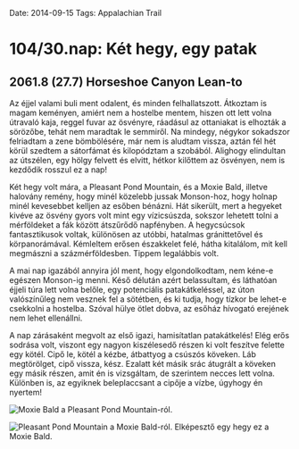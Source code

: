 Date: 2014-09-15
Tags: Appalachian Trail

# 104/30.nap: Két hegy, egy patak

## 2061.8 (27.7) Horseshoe Canyon Lean-to

Az éjjel valami buli ment odalent, és minden felhallatszott. Átkoztam is magam keményen, amiért nem a hostelbe mentem, hiszen ott lett volna útravaló kaja, reggel fuvar az ösvényre, ráadásul az ottaniakat is elhozták a sörözőbe, tehát nem maradtak le semmiről. Na mindegy, négykor sokadszor felriadtam a zene bömbölésére, már nem is aludtam vissza, aztán fél hét körül szedtem a sátorfámat és kilopództam a szobából. Alighogy elindultan az útszélen, egy hölgy felvett és elvitt, hétkor kilőttem az ösvényen, nem is kezdődik rosszul ez a nap!

Két hegy volt mára, a Pleasant Pond Mountain, és a Moxie Bald, illetve halovány remény, hogy minél közelebb jussak Monson-hoz, hogy holnap minél kevesebbet kelljen az esőben bénázni. Hát sikerült, mert a hegyeket kivéve az ösvény gyors volt mint egy vízicsúszda, sokszor lehetett tolni a mérföldeket a fák között átszűrődő napfényben. A hegycsúcsok fantasztikusok voltak, különösen az utóbbi, hatalmas gránittetővel és körpanorámával. Kémleltem erősen északkelet felé, hátha kitalálom, mit kell megmászni a százmérföldesben. Tippem legalábbis volt.

A mai nap igazából annyira jól ment, hogy elgondolkodtam, nem kéne-e egészen Monson-ig menni. Késő délután azért belassultam, és láthatóan éjjeli túra lett volna belőle, egy potenciális patakátkeléssel, az úton valószínűleg nem vesznek fel a sötétben, és ki tudja, hogy tízkor be lehet-e csekkolni a hostelba. Szóval hülye ötlet dobva, az esőház hívogató erejének nem lehet ellenállni.

A nap zárásaként megvolt az első igazi, hamisítatlan patakátkelés! Elég erős sodrása volt, viszont egy nagyon kiszélesedő részen ki volt feszítve felette egy kötél. Cipő le, kötél a kézbe, átbattyog a csúszós köveken. Láb megtörölget, cipő vissza, kész. Ezalatt két másik srác átugrált a köveken egy másik részen, amit én is vizsgáltam, de szerintem necces lett volna. Különben is, az egyiknek beleplaccsant a cipője a vízbe, úgyhogy én nyertem!

![Moxie Bald a Pleasant Pond Mountain-ról.](https://lh3.googleusercontent.com/-YqgOgGW-zis/VDWn9kK5jlI/AAAAAAAAINc/1yUS8yrH3qs/s1152-Ic42/140915_093319.jpg)

![Pleasant Pond Mountain a Moxie Bald-ról. Elképesztő egy hegy ez a Moxie Bald.](https://lh3.googleusercontent.com/-3_Td1SSJo90/VDWn-KNx2FI/AAAAAAAAIOI/4dAhxnksbvk/s1152-Ic42/140915_123552.jpg)